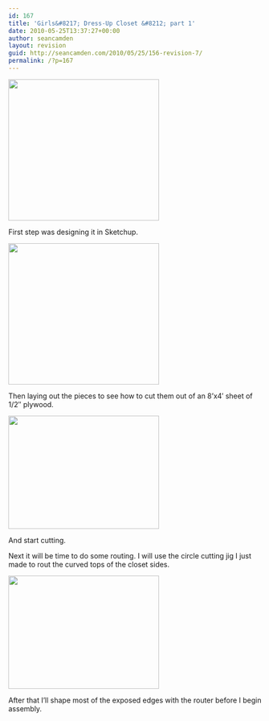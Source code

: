 ```yaml
---
id: 167
title: 'Girls&#8217; Dress-Up Closet &#8212; part 1'
date: 2010-05-25T13:37:27+00:00
author: seancamden
layout: revision
guid: http://seancamden.com/2010/05/25/156-revision-7/
permalink: /?p=167
---
```

<img src="http://seancamden.com/wp-content/uploads/2010/05/girls-closet3-300x281.jpg" alt="" title="Dress-up closet initial design" width="300" height="281" class="size-medium wp-image-157" />
  
First step was designing it in Sketchup.
  
<img src="http://seancamden.com/wp-content/uploads/2010/05/girls-closet4-300x281.jpg" alt="" title="Dress-up closet exploded view" width="300" height="281" class="size-medium wp-image-158" />
  
Then laying out the pieces to see how to cut them out of an 8&#8217;x4&#8242; sheet of 1/2&#8243; plywood.
  
<img src="http://seancamden.com/wp-content/uploads/2010/05/2010-05-25-12.20.35-300x225.jpg" alt="" title="Pieces of wood" width="300" height="225" class="size-medium wp-image-159" />
  
And start cutting.

Next it will be time to do some routing. I will use the circle cutting jig I just made to rout the curved tops of the closet sides.
  
<img src="http://seancamden.com/wp-content/uploads/2010/05/2010-05-21-16.31.57-300x225.jpg" alt="" title="Circle cutting router jig" width="300" height="225" class="size-medium wp-image-162" />

After that I&#8217;ll shape most of the exposed edges with the router before I begin assembly.